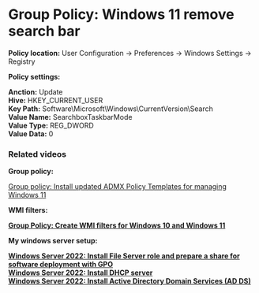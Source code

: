 # Group Policy: Windows 11 remove search bar

<b>Policy location:</b> User Configuration -> Preferences -> Windows Settings -> Registry

<b>Policy settings:</b>

<b>Anction:</b> Update <br />
<b>Hive:</b> HKEY_CURRENT_USER <br />
<b>Key Path:</b> Software\Microsoft\Windows\CurrentVersion\Search <br />
<b>Value Name:</b> SearchboxTaskbarMode <br />
<b>Value Type:</b> REG_DWORD <br />
<b>Value Data:</b> 0 </br>

### Related videos

<b>Group policy:</b>

[Group policy: Install updated ADMX Policy Templates for managing Windows 11](https://youtu.be/TRaaY_7u7cw)

<b>WMI filters:<b> <br />

[Group Policy: Create WMI filters for Windows 10 and Windows 11](https://youtu.be/7k_kpaLpMI8)

<b>My windows server setup:</b> <br />

[Windows Server 2022: Install File Server role and prepare a share for software deployment with GPO](https://youtu.be/jEWSdC2qwyA) <br />
[Windows Server 2022: Install DHCP server](https://youtu.be/8n0MD9stQis) <br />
[Windows Server 2022: Install Active Directory Domain Services (AD DS)](https://youtu.be/1cYewbW3Tl0) <br />